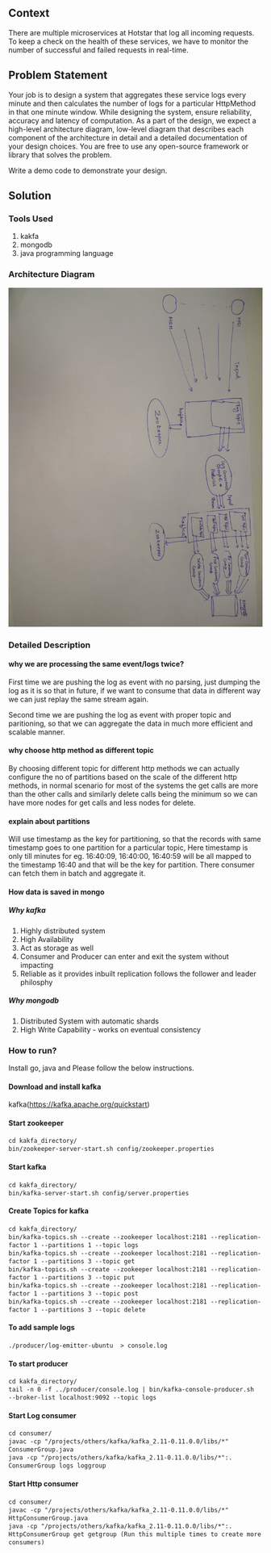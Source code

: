 ## Context

There are multiple microservices at Hotstar that log all incoming requests. To keep a check on the health of these services, we have to monitor the number of successful and failed requests in real-time.


## Problem Statement

Your job is to design a system that aggregates these service logs every minute and then calculates the number of logs for a particular HttpMethod in that one minute window.
While designing the system, ensure reliability, accuracy and latency of computation.
As a part of the design, we expect a high-level architecture diagram, low-level diagram that describes each component of the architecture in detail and a detailed documentation of your design choices. You are free to use any open-source framework or library that solves the problem.

Write a demo code to demonstrate your design.

## Solution

### Tools Used
1. kakfa
2. mongodb
3. java programming language

### Architecture Diagram
![Image of Yaktocat](https://github.com/Parteek/LogRealTimeAnalytics/blob/master/design_architecture.jpg)

### Detailed Description

#### why we are processing the same event/logs twice?
First time we are pushing the log as event with no parsing, just dumping the log as it is so that in future, if we want to consume that data in different way we can just replay the same stream again.

Second time we are pushing the log as event with proper topic and paritioning, so that we can aggregate the data in much more efficient and scalable manner.

#### why choose http method as different topic
By choosing different topic for different http methods we can actually configure the no of partitions based on the scale of the different http methods, in normal scenario for most of the systems the get calls are more than the other calls and similarly delete calls being the minimum so we can have more nodes for get calls and less nodes for delete. 

#### explain about partitions
Will use timestamp as the key for partitioning, so that the records with same timestamp goes to one partition for a particular topic, Here timestamp is only till minutes for eg. 16:40:09, 16:40:00, 16:40:59 will be all mapped to the timestamp 16:40 and that will be the key for partition. There consumer can fetch them in batch and aggregate it. 

#### How data is saved in mongo


##### Why kafka
1. Highly distributed system
2. High Availability
3. Act as storage as well
4. Consumer and Producer can enter and exit the system without impacting
5. Reliable as it provides inbuilt replication follows the follower and leader philosphy
 

##### Why mongodb
1. Distributed System with automatic shards
2. High Write Capability - works on eventual consistency

### How to run?
Install go, java and Please follow the below instructions.

#### Download and install kafka
kafka(https://kafka.apache.org/quickstart)

#### Start zookeeper
```
cd kakfa_directory/
bin/zookeeper-server-start.sh config/zookeeper.properties
```

#### Start kafka
```
cd kakfa_directory/
bin/kafka-server-start.sh config/server.properties
```

#### Create Topics for kafka
```
cd kakfa_directory/
bin/kafka-topics.sh --create --zookeeper localhost:2181 --replication-factor 1 --partitions 1 --topic logs
bin/kafka-topics.sh --create --zookeeper localhost:2181 --replication-factor 1 --partitions 3 --topic get
bin/kafka-topics.sh --create --zookeeper localhost:2181 --replication-factor 1 --partitions 3 --topic put
bin/kafka-topics.sh --create --zookeeper localhost:2181 --replication-factor 1 --partitions 3 --topic post
bin/kafka-topics.sh --create --zookeeper localhost:2181 --replication-factor 1 --partitions 3 --topic delete
```

#### To add sample logs
```
./producer/log-emitter-ubuntu  > console.log
```

#### To start producer
```
cd kakfa_directory/
tail -n 0 -f ../producer/console.log | bin/kafka-console-producer.sh  --broker-list localhost:9092 --topic logs
```


#### Start Log consumer
```
cd consumer/
javac -cp "/projects/others/kafka/kafka_2.11-0.11.0.0/libs/*" ConsumerGroup.java
java -cp "/projects/others/kafka/kafka_2.11-0.11.0.0/libs/*":. ConsumerGroup logs loggroup
```

#### Start Http consumer
```
cd consumer/
javac -cp "/projects/others/kafka/kafka_2.11-0.11.0.0/libs/*" HttpConsumerGroup.java
java -cp "/projects/others/kafka/kafka_2.11-0.11.0.0/libs/*":. HttpConsumerGroup get getgroup (Run this multiple times to create more consumers)
```








